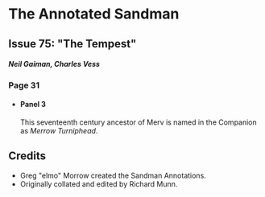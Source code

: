 # The Annotated Sandman

## Issue 75: "The Tempest"

##### Neil Gaiman, Charles Vess

### Page 31

- #### Panel 3

  This seventeenth century ancestor of Merv is named in the Companion as _Merrow Turniphead_.

## Credits

- Greg "elmo" Morrow created the Sandman Annotations.
- Originally collated and edited by Richard Munn.
